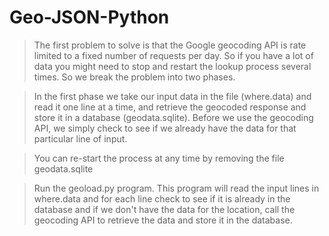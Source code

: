 # Geo-JSON-Python
>The first problem to solve is that the Google geocoding
>API is rate limited to a fixed number of requests per day.
>So if you have a lot of data you might need to stop and
>restart the lookup process several times.  So we break
>the problem into two phases.

>In the first phase we take our input data in the file (where.data) and read it one line at a time, and retrieve the
>geocoded response and store it in a database (geodata.sqlite).
>Before we use the geocoding API, we simply check to see if
>we already have the data for that particular line of input.

>You can re-start the process at any time by removing the file
>geodata.sqlite

>Run the geoload.py program.   This program will read the input
>lines in where.data and for each line check to see if it is already
>in the database and if we don't have the data for the location,
>call the geocoding API to retrieve the data and store it in the database.
